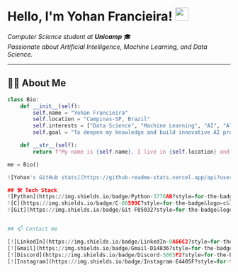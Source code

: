 # Hello, I'm Yohan Francieira! <img src="https://media.giphy.com/media/hvRJCLFzcasrR4ia7z/giphy.gif" width="30">

<p>
  <em>Computer Science student at <b>Unicamp</b></em> 🎓
  <br/>
  <em>Passionate about Artificial Intelligence, Machine Learning, and Data Science.</em>
</p>

---

## 👨‍💻 About Me

```python
class Bio:
    def __init__(self):
        self.name = "Yohan Francieira"
        self.location = "Campinas-SP, Brazil"
        self.interests = ["Data Science", "Machine Learning", "AI", "Algorithms"]
        self.goal = "To deepen my knowledge and build innovative AI projects."

    def __str__(self):
        return f"My name is {self.name}, I live in {self.location} and my goal is {self.goal}"

me = Bio()

![Yohan's GitHub stats](https://github-readme-stats.vercel.app/api?username=YohanFr18&show_icons=true&theme=dracula)

## 🛠 Tech Stack
![Python](https://img.shields.io/badge/Python-3776AB?style=for-the-badge&logo=python&logoColor=white)
![C](https://img.shields.io/badge/C-00599C?style=for-the-badge&logo=c&logoColor=white)
![Git](https://img.shields.io/badge/Git-F05032?style=for-the-badge&logo=git&logoColor=white)


## 📫 Contact me

[![LinkedIn](https://img.shields.io/badge/LinkedIn-0A66C2?style=for-the-badge&logo=linkedin&logoColor=white)](https://www.linkedin.com/in/yohan-francieira/)
[![Gmail](https://img.shields.io/badge/Gmail-D14836?style=for-the-badge&logo=gmail&logoColor=white)](mailto:yohan.francieira@gmail.com)
[![Discord](https://img.shields.io/badge/Discord-5865F2?style=for-the-badge&logo=discord&logoColor=white)](https://discord.com/users/yohan.fr)
[![Instagram](https://img.shields.io/badge/Instagram-E4405F?style=for-the-badge&logo=instagram&logoColor=white)](https://www.instagram.com/yohan.francieira/)
